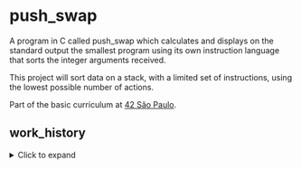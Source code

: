 # push_swap
A program in C called push_swap which calculates and displays on the standard output the smallest program using its own instruction language that sorts the integer arguments received.

This project will sort data on a stack, with a limited set of instructions, using the lowest possible number of actions.

Part of the basic curriculum at <a href='http://42sp.org.br'> 42 São Paulo</a>.

## work_history

<details>
  <summary>Click to expand </summary>


  **June 6th 2021** - I set up the project structure and Makefile. It doesn't do anything right now, except for compiling, asking for an input, and reading your input back to you. Gotta start somewhere.

   **June 7th 2021** - Set up a basic error message function and created the structs that will hold my stacks. I will use circular doubly linked lists, as I think it'll make it easier to implement the stack rotation rules. I'm trying to make my code as human-readable as possible, as this is one of the skills I feel like I need to improve on. My next step will be to validate the input, and then to insert it into the list.

  **June 8th 2021** - Working on verifying if the input is valid. Current challenge is finding where is the best moment to verify if the input is above or below int limit.

  **August 19th 2021** - After a little 2-month break to focus on minishell, we're back to push_swap! All error handling is done, and the setup for my stacks is ready. I chose to use circular doubly linked lists to make rotation operations easier. I've also implemented basic stack operations, like pop, push and swap. Next step is to implement the push_swap moves.

  **August 22nd 2021** - Implemented all the rules described on the push_swap subject document. Next up is figuring out my sorting algorithm.

  **August 26nd 2021** - The sorting algorithms are working! I've implemented a bitwise radix sort for larger stacks and a selection sort for smaller stacks. Still gotta test it extensively, and see what I can optimize.

  **August 27nd 2021** - The program is functional, and passable. It's not particulary optimized - I picked radix sort because of ease of implementation rather than for it's particular effectivenes in this case - but it works well enough to get a passing grade.
